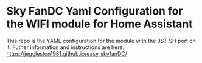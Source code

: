 # Sky FanDC Yaml Configuration for the WIFI module for Home Assistant

This repo is the YAML configuration for the module with the JST SH port on it.
Futher information and instructions are here: https://jeggleston1981.github.io/easy_skyfanDC/



